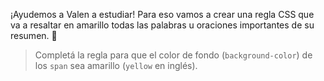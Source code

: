¡Ayudemos a Valen a estudiar! Para eso vamos a crear una regla CSS que va a resaltar en amarillo todas las palabras u oraciones importantes de su resumen. :memo:

> Completá la regla para que el color de fondo (`background-color`) de los `span` sea amarillo (`yellow` en inglés).